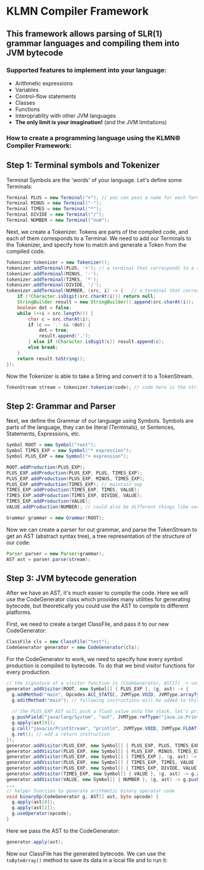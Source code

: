 # KLMN Compiler Framework

## This framework allows parsing of SLR(1) grammar languages and compiling them into JVM bytecode
### Supported features to implement into your language:
* Arithmetic expressions
* Variables
* Control-flow statements
* Classes
* Functions
* Interoprablity with other JVM languages
* **The only limit is your imagination!** (and the JVM limitations) 
### How to create a programming language using the KLMN© Compiler Framework:
## Step 1: Terminal symbols and Tokenizer
Terminal Symbols are the 'words' of your language. Let's define some Terminals:
```java
Terminal PLUS = new Terminal("+"); // you can pass a name for each Terminal, for debugging purposes
Terminal MINUS = new Terminal("-");
Terminal TIMES = new Terminal("*");
Terminal DIVIDE = new Terminal("/");
Terminal NUMBER = new Terminal("num");
```
Next, we create a Tokenizer. Tokens are parts of the compiled code, and each of them corresponds to a Terminal.
We need to add our Terminals to the Tokenizer, and specify how to match and generate a Token from the compiled code. 
```java
Tokenizer tokenizer = new Tokenizer();
tokenizer.addTerminal(PLUS, '+'); // a terminal that corresponds to a single character in the string
tokenizer.addTerminal(MINUS, '-');
tokenizer.addTerminal(TIMES, '*');
tokenizer.addTerminal(DIVIDE, '/');
tokenizer.addTerminal(NUMBER, (src, i) -> {   // a terminal that corresponds to any number in the string
    if (!Character.isDigit(src.charAt(i))) return null;
    StringBuilder result = new StringBuilder().append(src.charAt(i));
    boolean dot = false;
    while (++i < src.length()) {
        char c = src.charAt(i);
        if (c == '.' && !dot) {
            dot = true;
            result.append('.');
        } else if (Character.isDigit(c)) result.append(c);
        else break;
    }
    return result.toString();
});
```
Now the Tokenizer is able to take a String and convert it to a TokenStream.
```java
TokenStream stream = tokenizer.tokenize(code); // code here is the string we want to compile
```
## Step 2: Grammar and Parser
Next, we define the Grammar of our language using Symbols. Symbols are parts of the language, they can be literal (Terminals), or Sentences, Statements, Expressions, etc.
```java
Symbol ROOT = new Symbol("root");
Symbol TIMES_EXP = new Symbol("* expression");
Symbol PLUS_EXP = new Symbol("+ expression");

ROOT.addProduction(PLUS_EXP);
PLUS_EXP.addProduction(PLUS_EXP, PLUS, TIMES_EXP);
PLUS_EXP.addProduction(PLUS_EXP, MINUS, TIMES_EXP);
PLUS_EXP.addProduction(TIMES_EXP); // maintain oop
TIMES_EXP.addProduction(TIMES_EXP, TIMES, VALUE);
TIMES_EXP.addProduction(TIMES_EXP, DIVIDE, VALUE);
TIMES_EXP.addProduction(VALUE);
VALUE.addProduction(NUMBER); // could also be different things like variables and function calls in the future

Grammar grammar = new Grammar(ROOT);
```
Now we can create a parser for out grammar, and parse the TokenStream to get an AST (abstract syntax tree), a tree representation of the structure of our code:
```java
Parser parser = new Parser(grammar);
AST ast = parser.parse(stream);
```
## Step 3: JVM bytecode generation
After we have an AST, it's much easier to compile the code. Here we will use the CodeGenerator class which provides many utilities for generating bytecode, but theoretically you could use the AST to compile to different platforms.

First, we need to create a target ClassFile, and pass it to our new CodeGenerator:
```java
ClassFile cls = new ClassFile("test");
CodeGenerator generator = new CodeGenerator(cls);
```
For the CodeGenerator to work, we need to specify how every symbol production is compiled to bytecode. To do that we bind visitor functions for every production.
```java
// the signature of a visitor function is (CodeGenerator, AST[]) -> void, the AST array correlates to the items of the production.
generator.addVisitor(ROOT, new Symbol[] { PLUS_EXP }, (g, ast) -> {
  g.addMethod("main", Opcodes.ACC_STATIC, JVMType.VOID, JVMType.arrayType(JVMType.refType("java/lang/String"))); // add the main method to the class file for the JVM to run
  g.editMethod("main"); // following instructions will be added to this method
  
  // the PLUS_EXP AST will push a float value onto the stack. let's print it
  g.pushField("java/lang/System", "out", JVMType.refType("java.io.PrintStream"), true);
  g.apply(ast[0]); 
  g.call("java/io/PrintStream", "println", JVMType.VOID, JVMType.FLOAT);
  g.ret(); // add a return instruction
});
generator.addVisitor(PLUS_EXP, new Symbol[] { PLUS_EXP, PLUS, TIMES_EXP }, (g, ast) -> binaryOp(Opcodes.FADD));
generator.addVisitor(PLUS_EXP, new Symbol[] { PLUS_EXP, MINUS, TIMES_EXP }, (g, ast) -> binaryOp(Opcodes.FSUB));
generator.addVisitor(PLUS_EXP, new Symbol[] { TIMES_EXP }, (g, ast) -> g.apply(ast[0]));
generator.addVisitor(PLUS_EXP, new Symbol[] { TIMES_EXP, TIMES, VALUE }, (g, ast) -> binaryOp(Opcodes.FMUL));
generator.addVisitor(PLUS_EXP, new Symbol[] { TIMES_EXP, DIVIDE, VALUE }, (g, ast) -> binaryOp(Opcodes.FDIV));
generator.addVisitor(TIMES_EXP, new Symbol[] { VALUE }, (g, ast) -> g.apply(ast[0]));  // for productions with one child, the generator will do this automatically if a visitor is not present. I put this here for clarity.
generator.addVisitor(VALUE, new Symbol[] { NUMBER }, (g, ast) -> g.pushFloat(Float.parseFloat(ast[0].getText())));
...
// helper function to generate arithmetic binary operator code
void binaryOp(CodeGenerator g, AST[] ast, byte opcode) {
  g.apply(ast[0]);
  g.apply(ast[2]);
  g.useOperator(opcode);
}
```
Here we pass the AST to the CodeGenerator:
```java
generator.apply(ast);
```
Now our ClassFile has the generated bytecode. We can use the `toByteArray()` method to save its data in a local file and to run it:
